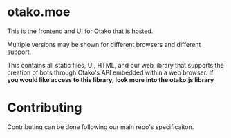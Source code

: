 # otako.moe
This is the frontend and UI for Otako that is hosted. 

Multiple versions may be shown for different browsers and different support.

This contains all static files, UI, HTML, and our web library that supports the creation of bots through Otako's API embedded within a web browser. **If you would like access to this library, look more into the otako.js library**

# Contributing
Contributing can be done following our main repo's specificaiton.
